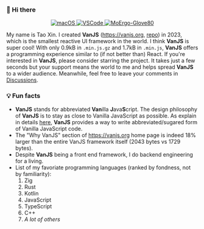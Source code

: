 ### 👋 Hi there

<p align="center">
  <a href="https://www.apple.com/macos"> <img alt="macOS" src="https://img.shields.io/badge/OS-macOS-informational?style=for-the-badge&logo=data:image/png;base64,iVBORw0KGgoAAAANSUhEUgAAABAAAAAQCAYAAAAf8/9hAAAACXBIWXMAAA7EAAAOxAGVKw4bAAAA40lEQVQ4jZ3RIUtDYRTG8cPiGGIQkxoMBvOQfQKLYhKD2SBGg8HqB1jcRzBPMMqqdnFBVgaixaQGkfEz7KJ3l1fuXp94OM//POeciBohcIIRmnX9KcCFqYb/MS/hExPspXoaCdM62kXctYi4jYidiLjHFlp/TVvBjV99oI8ehqX6G84wY17Ao/n1io0y4DzDPEGnGn+QARikjrhc/5MfjVOA9wzAZgrwkAFoY3emgoOMGzB98XE5wVVEvGSkaEbEajXFUUaCZyxWAQ1cz2H+wnYyF1q4LHa8wykO0S2mPmG/7PkGw63CwAFQ8l0AAAAASUVORK5CYII="> </a>
  <a href="https://code.visualstudio.com/"> <img alt="VSCode" src="https://img.shields.io/badge/Editor-VSCode-green?style=for-the-badge&logo=visual-studio-code&logoColor=white"> </a>
  <a href="https://www.moergo.com/"> <img alt="MoErgo-Glove80" src="https://img.shields.io/badge/Keyboard-Glove80-orange?style=for-the-badge"> </a>
</p>

My name is Tao Xin. I created **VanJS** (https://vanjs.org, [repo](https://github.com/vanjs-org/van)) in 2023, which is the smallest reactive UI framework in the world. I think **VanJS** is super cool! With only 0.9kB in `.min.js.gz` and 1.7kB in `.min.js`, **VanJS** offers a programming experience similar to (if not better than) React. If you're interested in **VanJS**, please consider starring the project. It takes just a few seconds but your support means the world to me and helps spread **VanJS** to a wider audience. Meanwhile, feel free to leave your comments in [Discussions](https://github.com/vanjs-org/van/discussions).

### 💡 Fun facts 

- **VanJS** stands for abbreviated **Van**illa **J**ava**S**cript. The design philosophy of **VanJS** is to stay as close to Vanilla JavaScript as possible. As explain in details [here](https://vanjs.org/about#name), **VanJS** provides a way to write abbreviated/sugared form of Vanilla JavaScript code.
- The "Why VanJS" section of https://vanjs.org home page is indeed 18% larger than the entire VanJS framework itself (2043 bytes vs 1729 bytes).
- Despite **VanJS** being a front end framework, I do backend engineering for a living.
- List of my favoriate programming languages (ranked by fondness, not by familiarity):
  1. Zig
  2. Rust
  3. Kotlin
  4. JavaScript
  5. TypeScript
  6. C++
  7. *A lot of others*

<!--
**Tao-VanJS/Tao-VanJS** is a ✨ _special_ ✨ repository because its `README.md` (this file) appears on your GitHub profile.

Here are some ideas to get you started:

- 🔭 I’m currently working on ...
- 🌱 I’m currently learning ...
- 👯 I’m looking to collaborate on ...
- 🤔 I’m looking for help with ...
- 💬 Ask me about ...
- 📫 How to reach me: ...
- 😄 Pronouns: ...
- ⚡ Fun fact: ...
-->
